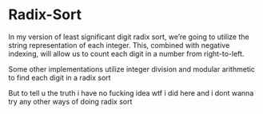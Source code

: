 # Radix-Sort

In my version of least significant digit radix sort, we’re going to utilize the string representation of each integer. This, combined with negative indexing, will allow us to count each digit in a number from right-to-left.

Some other implementations utilize integer division and modular arithmetic to find each digit in a radix sort

But to tell u the truth i have no fucking idea wtf i did here and i dont wanna try any other ways of doing radix sort
